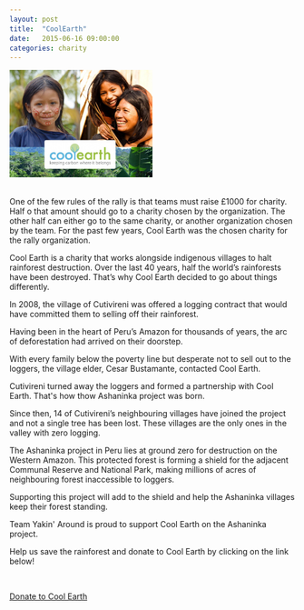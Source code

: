 ```yaml
---
layout: post
title:  "CoolEarth"
date:   2015-06-16 09:00:00
categories: charity
---
```

<img src="/img/cool-earth-2-940x705.jpg" class="img-shadow center" alt="Cool Earth" width="50%"/>

<div>&nbsp;</div>

One of the few rules of the rally is that teams must raise £1000 for charity. Half o that amount should go to a charity chosen by the organization. The other half can either go to the same charity, or another organization chosen by the team. For the past few years, Cool Earth was the chosen charity for the rally organization.

Cool Earth is a charity that works alongside indigenous villages to halt rainforest destruction. Over the last 40 years, half the world’s rainforests have been destroyed. That’s why Cool Earth decided to go about things differently.

In 2008, the village of Cutivireni was offered a logging contract that would have committed them to selling off their rainforest.

Having been in the heart of Peru’s Amazon for thousands of years, the arc of deforestation had arrived on their doorstep.

With every family below the poverty line but desperate not to sell out to the loggers, the village elder, Cesar Bustamante, contacted Cool Earth.

Cutivireni turned away the loggers and formed a partnership with Cool Earth. That's how thow Ashaninka project was born.

Since then, 14 of Cutivireni’s neighbouring villages have joined the project and not a single tree has been lost. These villages are the only ones in the valley with zero logging.

The Ashaninka project in Peru lies at ground zero for destruction on the Western Amazon. This protected forest is forming a shield for the adjacent Communal Reserve and National Park, making millions of acres of neighbouring forest inaccessible to loggers.

Supporting this project will add to the shield and help the Ashaninka villages keep their forest standing.

Team Yakin' Around is proud to support Cool Earth on the Ashaninka project.

Help us save the rainforest and donate to Cool Earth by clicking on the link below!

<div>&nbsp;</div>

<p><a href="http://www.coolearth.org/535/team-yakin-around-and-cool-earth/" target="_blank" class="btn btn-default">Donate to Cool Earth</a></p>
